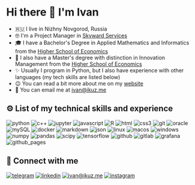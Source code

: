 # Hi there 👋 I'm Ivan

- 🇷🇺 I live in Nizhny Novgorod, Russia
- 🤓 I'm a Project Manager in [Skyward Services](https://skyward.cc/)
- 🎓 I have a Bachelor's Degree in Applied Mathematics and Informatics from the [Higher School of Economics](https://www.hse.ru/en/)
- 📕 I also have a Master's degree with distinction in Innovation Management from the [Higher School of Economics](https://www.hse.ru/en/)
- ✨ Usually I program in Python, but I also have experience with other languages (my tech skills are listed below)
- 😉 You can read a bit more about me on my [website](https://ikuz.me/)
- 📩 You can email me at [ivan@ikuz.me](mailto:ivan@ikuz.me)



## ⚙️ List of my technical skills and experience

![python](https://img.shields.io/badge/python%20-%233776AB.svg?&style=for-the-badge&logo=python&logoColor=white) ![c++](https://img.shields.io/badge/C++%20-%2300599C?style=for-the-badge&logo=c%2B%2B&logoColor=white) ![jupyter](https://img.shields.io/badge/Jupyter%20-%23da6a22.svg?&style=for-the-badge&logo=Jupyter&logoColor=white) ![javascript](https://img.shields.io/badge/javascript%20-%235a5b59.svg?&style=for-the-badge&logo=javascript&logoColor=%23F7DF1E) ![R](https://img.shields.io/badge/r%20-%230779e4.svg?&style=for-the-badge&logo=r&logoColor=white) ![html](https://img.shields.io/badge/html%20-%23E34F26.svg?&style=for-the-badge&logo=html5&logoColor=white) ![css3](https://img.shields.io/badge/css3%20-%231572B6.svg?&style=for-the-badge&logo=css3&logoColor=white) ![git](https://img.shields.io/badge/git%20-%23F05033.svg?&style=for-the-badge&logo=git&logoColor=white) ![oracle](https://img.shields.io/badge/oracle%20-%23d21010.svg?&style=for-the-badge&logo=oracle&logoColor=white) ![mySQL](https://img.shields.io/badge/mysql%20-%2300ADD8.svg?&style=for-the-badge&logo=mysql&logoColor=white) ![docker](https://img.shields.io/badge/docker%20-%232496ED.svg?&style=for-the-badge&logo=docker&logoColor=white) ![markdown](https://img.shields.io/badge/markdown%20-%2314354C.svg?&style=for-the-badge&logo=markdown&logoColor=white) ![json](https://img.shields.io/badge/json-5E5C5C?style=for-the-badge&logo=json&logoColor=white) ![linux](https://img.shields.io/badge/linux%20-%23dfdfdf.svg?&style=for-the-badge&logo=linux&logoColor=black) ![macos](https://img.shields.io/badge/macos%20-%23000000.svg?&style=for-the-badge&logo=macos&logoColor=white) ![windows](https://img.shields.io/badge/windows%20-%230078D6.svg?&style=for-the-badge&logo=windows&logoColor=white) ![numpy](https://img.shields.io/badge/Numpy-777BB4?style=for-the-badge&logo=numpy&logoColor=white) ![pandas](https://img.shields.io/badge/Pandas-2C2D72?style=for-the-badge&logo=pandas&logoColor=white) ![scipy](https://img.shields.io/badge/SciPy-654FF0?style=for-the-badge&logo=SciPy&logoColor=white) ![tensorflow](https://img.shields.io/badge/TensorFlow-FF6F00?style=for-the-badge&logo=TensorFlow&logoColor=white) ![github](https://img.shields.io/badge/GitHub-100000?style=for-the-badge&logo=github&logoColor=white) ![gitlab](https://img.shields.io/badge/GitLab-330F63?style=for-the-badge&logo=gitlab&logoColor=white) ![grafana](https://img.shields.io/badge/grafana%20-%23F46800.svg?&style=for-the-badge&logo=grafana&logoColor=white) ![github_pages](https://img.shields.io/badge/GitHub%20Pages-222222?style=for-the-badge&logo=GitHub%20Pages&logoColor=white) 



## 🤝 Connect with me

[![telegram](https://img.shields.io/badge/seankalejs%20-%2326A5E4.svg?&style=for-the-badge&logo=telegram&logoColor=white)](https://t.me/seankalejs) [![linkedin](https://img.shields.io/badge/linkedin%20-%230077B5.svg?&style=for-the-badge&logo=linkedin&logoColor=white)](https://www.linkedin.com/in/ivan-p-kuznetsov/) [![ivan@ikuz.me](https://img.shields.io/badge/ivan@ikuz.me%20-%23d4d4d4.svg?&style=for-the-badge&logo=mail.ru&logoColor=black)](mailto:ivan@ikuz.me) [![instagram](https://img.shields.io/badge/seankalejs%20-%23E4405F.svg?&style=for-the-badge&logo=Instagram&logoColor=white)](https://www.instagram.com/seankalejs/)
